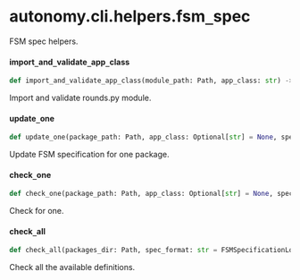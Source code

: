 <a id="autonomy.cli.helpers.fsm_spec"></a>

# autonomy.cli.helpers.fsm`_`spec

FSM spec helpers.

<a id="autonomy.cli.helpers.fsm_spec.import_and_validate_app_class"></a>

#### import`_`and`_`validate`_`app`_`class

```python
def import_and_validate_app_class(module_path: Path, app_class: str) -> ModuleType
```

Import and validate rounds.py module.

<a id="autonomy.cli.helpers.fsm_spec.update_one"></a>

#### update`_`one

```python
def update_one(package_path: Path, app_class: Optional[str] = None, spec_format: str = FSMSpecificationLoader.OutputFormats.YAML) -> None
```

Update FSM specification for one package.

<a id="autonomy.cli.helpers.fsm_spec.check_one"></a>

#### check`_`one

```python
def check_one(package_path: Path, app_class: Optional[str] = None, spec_format: str = FSMSpecificationLoader.OutputFormats.YAML) -> None
```

Check for one.

<a id="autonomy.cli.helpers.fsm_spec.check_all"></a>

#### check`_`all

```python
def check_all(packages_dir: Path, spec_format: str = FSMSpecificationLoader.OutputFormats.YAML) -> None
```

Check all the available definitions.

